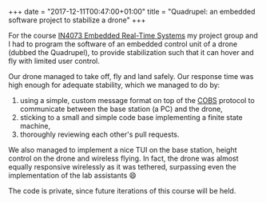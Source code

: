 +++
date = "2017-12-11T00:47:00+01:00"
title = "Quadrupel: an embedded software project to stabilize a drone"
+++

For the course [IN4073 Embedded Real-Time
Systems](http://www.st.ewi.tudelft.nl/~koen/in4073/) my project group
and I had to program the software of an embedded control unit of a
drone (dubbed the Quadrupel), to provide stabilization such that it
can hover and fly with limited user control.

Our drone managed to take off, fly and land safely. Our response time was high
enough for adequate stability, which we managed to do by:

1. using a simple, custom message format on top of the
   [COBS](https://en.wikipedia.org/wiki/Consistent_Overhead_Byte_Stuffing)
   protocol to communicate between the base station (a PC) and the drone,
2. sticking to a small and simple code base implementing a finite state
   machine,
3. thoroughly reviewing each other's pull requests.

We also managed to implement a nice TUI on the base station, height control on
the drone and wireless flying. In fact, the drone was almost equally responsive
wirelessly as it was tethered, surpassing even the implementation of the lab
assistants 😄

The code is private, since future iterations of this course will be held.
